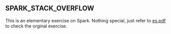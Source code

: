 ## SPARK_STACK_OVERFLOW ##

This is an elementary exercise on Spark. Nothing special, just refer to [es.pdf](./es.pdf) to check the orginal exercise.